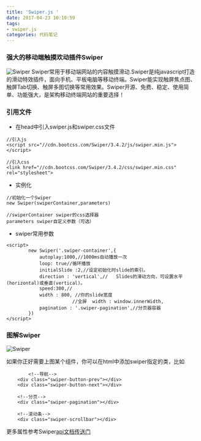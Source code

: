 ```yaml
---
title: 'Swiper.js '
date: 2017-04-23 10:10:59
tags: 
- swiper.js
categories: 代码笔记
---
```


### 强大的移动端触摸欢动插件Swiper
![Swiper](/img/swiper1.png)
Swiper常用于移动端网站的内容触摸滑动.Swiper是纯javascript打造的滑动特效插件，面向手机、平板电脑等移动终端。Swiper能实现触屏焦点图、触屏Tab切换、触屏多图切换等常用效果。Swiper开源、免费、稳定、使用简单、功能强大，是架构移动终端网站的重要选择！
<!-- more -->

### 引用文件

- 在head中引入swiper.js和swiper.css文件

```
//引入js
<script src="//cdn.bootcss.com/Swiper/3.4.2/js/swiper.min.js"></script>

//引入css
<link href="//cdn.bootcss.com/Swiper/3.4.2/css/swiper.min.css" rel="stylesheet">
```

- 实例化

```
//初始化一个Swiper
new Swiper(swiperContainer,parameters)

//swiperContainer swiper的css选择器
parameters swiper自定义参数（可选）
```


- swiper常用参数

```
<script>
		new Swiper('.swiper-container',{
		    autoplay:1000,//1000ms自动播放一次
			loop: true//循环播放
			initialSlide :2,//设定初始化时slide的索引。
			direction : 'vertical',//	Slides的滑动方向，可设置水平(horizontal)或垂直(vertical)。
			speed:300,//
			width : 800, //你的slide宽度
						//全屏  width : window.innerWidth,
			pagination : '.swiper-pagination',//分页器容器
		})
</script>
```


### 图解Swiper
![Swiper](/img/swiper-%E5%9B%BE%E8%A7%A3.png)

如果你正好需要上图某个组件，你可以在html中添加swiper指定的类，比如

```
        <!--导航-->
    <div class="swiper-button-prev"></div>
	<div class="swiper-button-next"></div>
	
	<!--分页-->
	<div class="swiper-pagination"></div>
	
	<!--滚动条-->
	<div class="swiper-scrollbar"></div>
```

更多属性参考Swiper[api文档传送门](http://www.swiper.com.cn/api/index.html)



